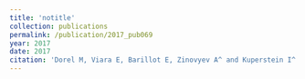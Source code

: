 ```yaml
---
title: 'notitle'
collection: publications
permalink: /publication/2017_pub069
year: 2017
date: 2017
citation: 'Dorel M, Viara E, Barillot E, Zinovyev A^ and Kuperstein I^. NaviCom: a web application to create interactive molecular network portraits using multi-level omics data. <i>Database (Oxford)</i> 1-11. 2017. '
---
```

